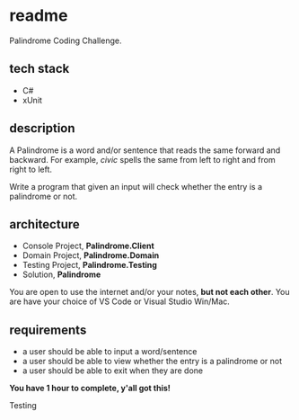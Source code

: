 # readme

Palindrome Coding Challenge.

## tech stack

- C#
- xUnit

## description

A Palindrome is a word and/or sentence that reads the same forward and backward.
For example, _civic_ spells the same from left to right and from right to left.

Write a program that given an input will check whether the entry is a palindrome or not.

## architecture

- Console Project, __Palindrome.Client__
- Domain Project, __Palindrome.Domain__
- Testing Project, __Palindrome.Testing__
- Solution, __Palindrome__

You are open to use the internet and/or your notes, __but not each other__.
You are have your choice of VS Code or Visual Studio Win/Mac.

## requirements

- a user should be able to input a word/sentence
- a user should be able to view whether the entry is a palindrome or not
- a user should be able to exit when they are done

__You have 1 hour to complete, y'all got this!__


Testing